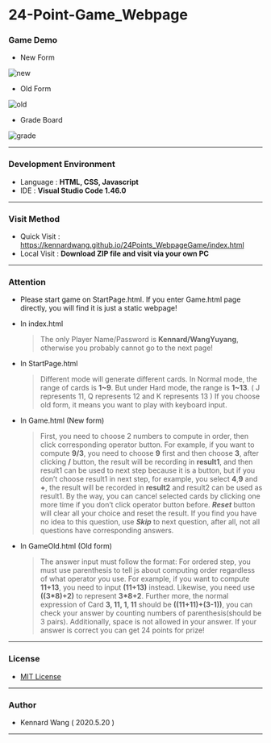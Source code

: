 # 24-Point-Game_Webpage
### Game Demo
+ New Form

![new](https://kennardwang.github.io/ImageSource/Project/24pointsNew.png)

+ Old Form

![old](https://kennardwang.github.io/ImageSource/Project/24pointsOld.png)

+ Grade Board

![grade](https://kennardwang.github.io/ImageSource/Project/24pointsGrade.png)

------
### Development Environment
+ Language : **HTML, CSS, Javascript**
+ IDE : **Visual Studio Code 1.46.0**
------
### Visit Method
+ Quick Visit : https://kennardwang.github.io/24Points_WebpageGame/index.html
+ Local Visit : **Download ZIP file and visit via your own PC**
------
### Attention
+ Please start game on StartPage.html. If you enter Game.html page directly, you will find it is just a static webpage!
+ In index.html

  > The only Player Name/Password is **Kennard/WangYuyang**, otherwise you probably cannot go to the next page! 
+ In StartPage.html

  > Different mode will generate different cards. In Normal mode, the range of cards is **1~9**. But under Hard mode, the range is **1~13**. ( J represents 11, Q represents 12 and K represents 13 ) If you choose old form, it means you want to play with keyboard input.
+ In Game.html (New form)

  > First, you need to choose 2 numbers to compute in order, then click corresponding operator button. For example, if you want to compute **9/3**, you need to choose **9** first and then choose **3**, after clicking **/** button, the result will be recording in **result1**, and then result1 can be used to next step because it is a button, but if you don’t choose result1 in next step, for example, you select **4**,**9** and **+**, the result will be recorded in **result2** and result2 can be used as result1. By the way, you can cancel selected cards by clicking one more time if you don’t click operator button before. ***Reset*** button will clear all your choice and reset the result. If you find you have no idea to this question, use ***Skip*** to next question, after all, not all questions have corresponding answers.
+ In GameOld.html (Old form)

  > The answer input must follow the format: For ordered step, you must use parenthesis to tell js about computing order regardless of what operator you use. For example, if you want to compute **11+13**, you need to input **(11+13)** instead. Likewise, you need use **((3*8)+2)** to represent **3*8+2**. Further more, the normal expression of Card **3, 11, 1, 11** should be **((11+11)+(3-1))**, you can check your answer by counting numbers of parenthesis(should be 3 pairs). Additionally, space is not allowed in your answer. If your answer is correct you can get 24 points for prize!
------
### License
+ [MIT License](https://github.com/KennardWang/24Points_Webpage/blob/master/LICENSE)
------
### Author
+ Kennard Wang ( 2020.5.20 )
------
